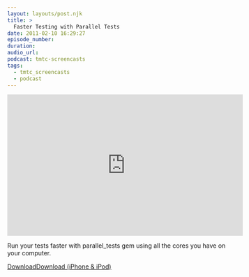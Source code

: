 ```yaml
---
layout: layouts/post.njk
title: >
  Faster Testing with Parallel Tests
date: 2011-02-10 16:29:27
episode_number:
duration:
audio_url:
podcast: tmtc-screencasts
tags:
  - tmtc_screencasts
  - podcast
---
```


<iframe src="http://player.vimeo.com/video/19633680?title=0&amp;byline=0&amp;portrait=0" width="540" height="324" frameborder="0"></iframe>

Run your tests faster with parallel_tests gem using all the cores you have on your computer.

[Download](http://traffic.libsyn.com/tmtc/ParallelTests.mov)[Download (iPhone & iPod)](http://traffic.libsyn.com/tmtc/ParallelTestsiPhone.m4v)
